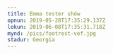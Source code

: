 ```yaml
---
title: Emma tester shów
opnun: 2019-05-28T17:35:29.137Z
lokun: 2019-06-08T17:35:31.718Z
mynd: /pics/footrest-vef.jpg
stadur: Georgia
---
```


